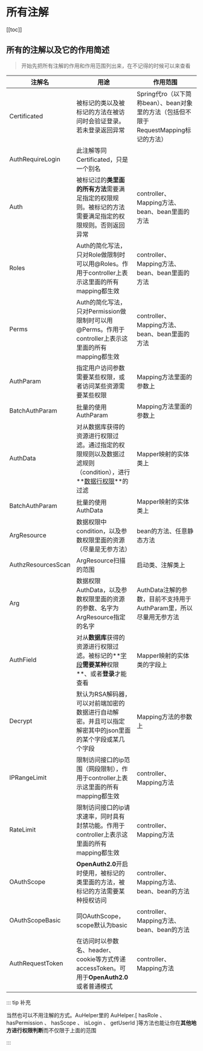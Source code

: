 # 所有注解

[[toc]]



## 所有的注解以及它的作用简述

> 开始先把所有注解的作用和作用范围列出来，在不记得的时候可以来查看

| 注解名                                                 | 用途                                                                                                                        | 作用范围                                                     |
| ------------------------------------------------------ |---------------------------------------------------------------------------------------------------------------------------| ------------------------------------------------------------ |
| <span class="annotation">Certificated</span>       | 被标记的类以及被标记的方法在被访问时会验证登录。若未登录返回异常                                                                                          | Spring代ro（以下简称bean）、bean对象里的方法（包括但不限于RequestMapping标记的方法） |
| <span class="annotation">AuthRequireLogin</span>   | 此注解等同<span class="annotation">Certificated</span>，只是一个别名                                                              |                                                              |
| <span class="annotation">Auth</span>               | 被标记过的**类里面的所有方法**需要满足指定的权限规则。被标记的方法需要满足指定的权限规则。否则返回异常                                                                     | controller、Mapping方法、bean、bean里面的方法                |
| <span class="annotation">Roles</span>              | <span class="annotation">Auth</span>的简化写法，只对Role做限制时可以用<span class="annotation">@Roles</span>。作用于controller上表示这里面的所有mapping都生效 | controller、Mapping方法、bean、bean里面的方法                |
| <span class="annotation">Perms</span>              | <span class="annotation">Auth</span>的简化写法，只对Permission做限制时可以用<span class="annotation">@Perms</span>。作用于controller上表示这里面的所有mapping都生效 | controller、Mapping方法、bean、bean里面的方法                |
| <span class="annotation">AuthParam</span>          | 指定用户访问参数需要某些权限，或者访问某些资源需要某些权限                                                                                             | Mapping方法里面的参数上                                      |
| <span class="annotation">BatchAuthParam</span>     | 批量的使用<span class="annotation">AuthParam</span>                                                                        | Mapping方法里面的参数上                                      |
| <span class="annotation">AuthData</span>           | 对从数据库获得的资源进行权限过滤。通过指定的权限规则以及数据过滤规则（condition），进行**<u>数据行权限</u>**的过滤                                                       | Mapper映射的实体类上                                         |
| <span class="annotation">BatchAuthParam</span>     | 批量的使用<span class="annotation">AuthData</span>                                                                         | Mapper映射的实体类上                                         |
| <span class="annotation">ArgResource</span>        | 数据权限中condition，以及参数权限里面的资源（尽量是无参方法）                                                                                       | bean的方法、任意静态方法                                     |
| <span class="annotation">AuthzResourcesScan</span> | <span class="annotation">ArgResource</span>扫描的范围                                                                      | 启动类、注解类上                                             |
| <span class="annotation">Arg</span>                | 数据权限<span class="annotation">AuthData</span>，以及参数权限里面的资源的参数、名字为<span class="annotation">ArgResource</span>指定的名字   | AuthData注解的参数，目前不支持用于AuthParam里，所以尽量用无参方法 |
| <span class="annotation">AuthField</span>          | 对从**数据库**获得的资源进行权限过滤。被标记的**<u>字段</u>**需要某种**权限**、或者**登录**才能查看                                                             | Mapper映射的实体类的字段上                                   |
| <span class="annotation">Decrypt</span>            | 默认为RSA解码器，可以对前端加密的数据进行自动解密。并且可以指定解密其中的json里面的某个字段或某几个字段                                                                   | Mapping方法的参数上                                          |
| <span class="annotation">IPRangeLimit</span>       | 限制访问接口的ip范围（网段限制），作用于controller上表示这里面的所有mapping都生效                                                                        | controller、Mapping方法                                      |
| <span class="annotation">RateLimit</span>          | 限制访问接口的ip请求速率，同时具有封禁功能。作用于controller上表示这里面的所有mapping都生效                                                                   | controller、Mapping方法                                      |
| <span class="annotation">OAuthScope</span>         | **OpenAuth2.0**开启时使用，被标记的类里面的方法，被标记的方法需要某种授权访问                                                                            | controller、Mapping方法、bean、bean的方法                    |
| <span class="annotation">OAuthScopeBasic</span>    | 同OAuthScope，scope默认为basic                                                                                                 | controller、Mapping方法、bean、bean的方法                    |
| <span class="annotation">AuthRequestToken</span>   | 在访问时以参数名、header、cookie等方式传递accessToken。可用于**OpenAuth2.0**或者普通模式                                                           | controller、Mapping方法                                      |



::: tip 补充

当然也可以不用注解的方式。AuHelper里的 AuHelper.[ hasRole 、 hasPermission 、 hasScope 、 isLogin 、 getUserId ]等方法也能让你在**其他地方进行权限判断**而不仅限于上面的范围

:::
